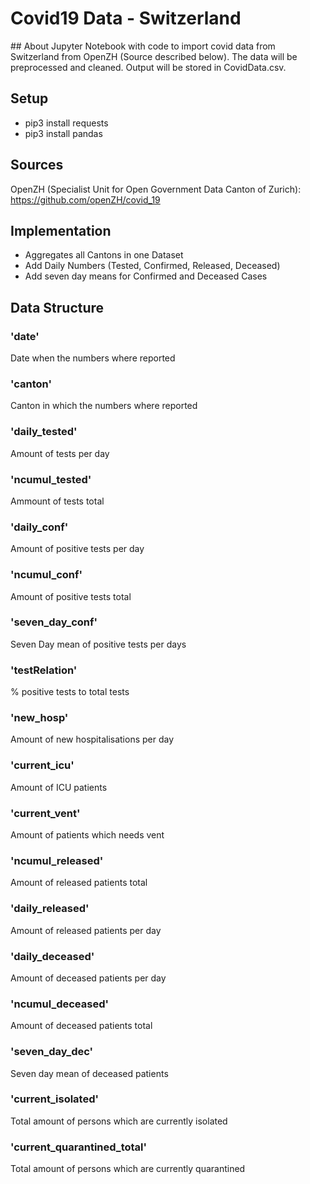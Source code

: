 # Covid19 Data - Switzerland

## About
Jupyter Notebook with code to import covid data from Switzerland from OpenZH (Source described below). The data will be preprocessed and cleaned. Output will be stored in CovidData.csv.

## Setup
- pip3 install requests
- pip3 install pandas

## Sources
OpenZH (Specialist Unit for Open Government Data Canton of Zurich): https://github.com/openZH/covid_19

## Implementation
- Aggregates all Cantons in one Dataset
- Add Daily Numbers (Tested, Confirmed, Released, Deceased)
- Add seven day means for Confirmed and Deceased Cases

## Data Structure
### 'date'
Date when the numbers where reported

### 'canton'
Canton in which the numbers where reported

### 'daily_tested'
Amount of tests per day

### 'ncumul_tested'
Ammount of tests total

### 'daily_conf'
Amount of positive tests per day

### 'ncumul_conf'
Amount of positive tests total

### 'seven_day_conf'
Seven Day mean of positive tests per days

### 'testRelation'
% positive tests to total tests

### 'new_hosp'
Amount of new hospitalisations per day

### 'current_icu'
Amount of ICU patients

### 'current_vent'
Amount of patients which needs vent

### 'ncumul_released'
Amount of released patients total

### 'daily_released'
Amount of released patients per day

### 'daily_deceased'
Amount of deceased patients per day

### 'ncumul_deceased'
Amount of deceased patients total

### 'seven_day_dec'
Seven day mean of deceased patients

### 'current_isolated'
Total amount of persons which are currently isolated

### 'current_quarantined_total'
Total amount of persons which are currently quarantined
